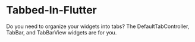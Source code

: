 # Tabbed-In-Flutter
Do you need to organize your widgets into tabs? The DefaultTabController, TabBar, and TabBarView widgets are for you.
